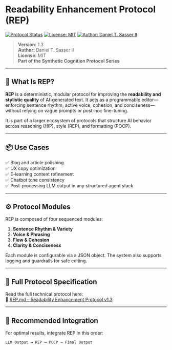 # Readability Enhancement Protocol (REP)

[![Protocol Status](https://img.shields.io/badge/Status-Release_Candidate_v1.3-green.svg)](./)
[![License: MIT](https://img.shields.io/badge/License-MIT-yellow.svg)](./LICENSE)
[![Author: Daniel T. Sasser II](https://img.shields.io/badge/Author-Daniel_T._Sasser_II-orange.svg)](https://dansasser.me)

> **Version:** 1.3  
> **Author:** Daniel T. Sasser II  
> **License:** MIT  
> **Part of the Synthetic Cognition Protocol Series**  

---

## 🧠 What Is REP?

**REP** is a deterministic, modular protocol for improving the **readability and stylistic quality** of AI-generated text. It acts as a programmable editor—enforcing sentence rhythm, active voice, cohesion, and conciseness—without relying on vague prompts or post-hoc fine-tuning.

It is part of a larger ecosystem of protocols that structure AI behavior across reasoning (HIP), style (REP), and formatting (POCP).

---

## 📦 Use Cases

✅ Blog and article polishing  
✅ UX copy optimization  
✅ E-learning content refinement  
✅ Chatbot tone consistency  
✅ Post-processing LLM output in any structured agent stack  

---

## ⚙️ Protocol Modules

REP is composed of four sequenced modules:

1. **Sentence Rhythm & Variety**  
2. **Voice & Phrasing**  
3. **Flow & Cohesion**  
4. **Clarity & Conciseness**

Each module is configurable via a JSON object. The system also supports logging and guardrails for safe editing.

---

## 🔗 Full Protocol Specification

Read the full technical protocol here:  
📄 [REP.md – Readability Enhancement Protocol v1.3](./REP.md)

---

## 📐 Recommended Integration

For optimal results, integrate REP in this order:

```plaintext
LLM Output → REP → POCP → Final Output
